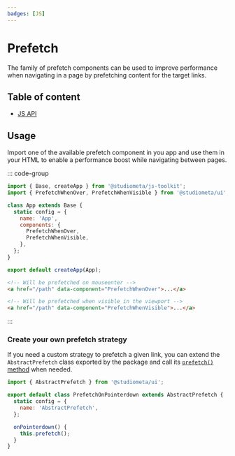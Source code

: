 ```yaml
---
badges: [JS]
---
```


# Prefetch <Badges :texts="$frontmatter.badges" />

The family of prefetch components can be used to improve performance when navigating in a page by prefetching content for the target links.

## Table of content

- [JS API](./js-api.md)

## Usage

Import one of the available prefetch component in you app and use them in your HTML to enable a performance boost while navigating between pages.

::: code-group

```js twoslash [app.js] {2,8-9}
import { Base, createApp } from '@studiometa/js-toolkit';
import { PrefetchWhenOver, PrefetchWhenVisible } from '@studiometa/ui';

class App extends Base {
  static config = {
    name: 'App',
    components: {
      PrefetchWhenOver,
      PrefetchWhenVisible,
    },
  };
}

export default createApp(App);
```

```html [index.html]
<!-- Will be prefetched on mouseenter -->
<a href="/path" data-component="PrefetchWhenOver">...</a>

<!-- Will be prefetched when visible in the viewport -->
<a href="/path" data-component="PrefetchWhenVisible">...</a>
```

:::

### Create your own prefetch strategy

If you need a custom strategy to prefetch a given link, you can extend the `AbstractPrefetch` class exported by the package and call its [`prefetch()` method](./js-api.md#prefetch) when needed.

```js twoslash
import { AbstractPrefetch } from '@studiometa/ui';

export default class PrefetchOnPointerdown extends AbstractPrefetch {
  static config = {
    name: 'AbstractPrefetch',
  };

  onPointerdown() {
    this.prefetch();
  }
}
```
